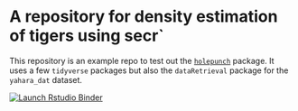 # A repository for density estimation of tigers using secr`

This repository is an example repo to test out the [`holepunch`](https://github.com/karthik/holepunch) package. It uses a few `tidyverse` packages but also the `dataRetrieval` package for the `yahara_dat` dataset.

<!-- badges: start -->
[![Launch Rstudio Binder](http://mybinder.org/badge_logo.svg)](https://mybinder.org/v2/gh/nishantbhardwaj1/tiger_secr/master?urlpath=rstudio)
<!-- badges: end -->

  
  


